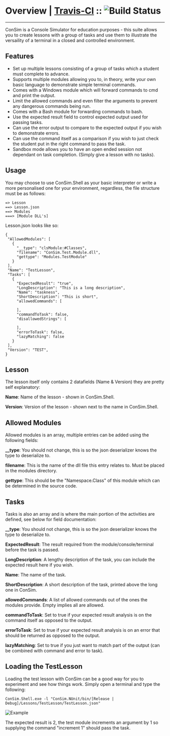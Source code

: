 # Overview | [Travis-CI](https://travis-ci.org/hazardfn/ConSim) :: ![Build Status](https://travis-ci.org/hazardfn/ConSim.svg)
--------
ConSim is a Console Simulator for education purposes - this suite allows you to create lessons with a group of tasks and use them
to illustrate the versaility of a terminal in a closed and controlled environment.

Features
--------
 * Set up multiple lessons consisting of a group of tasks which a student must complete to advance.
 * Supports multiple modules allowing you to, in theory, write your own basic language to demonstrate simple terminal commands.
 * Comes with a Windows module which will forward commands to cmd and print the output.
 * Limit the allowed commands and even filter the arguments to prevent any dangerous commands being run.
 * Comes with a Bash module for forwarding commands to bash.
 * Use the expected result field to control expected output used for passing tasks.
 * Can use the error output to compare to the expected output if you wish to demonstrate errors.
 * Can use the command itself as a comparison if you wish to just check the student put in the right command to pass the task.
 * Sandbox mode allows you to have an open ended session not dependant on task completion. (Simply give a lesson with no tasks).

Usage
--------
 You may choose to use ConSim.Shell as your basic interpreter or write a more personalised one for your environment,  regardless, the file structure must be as follows:

 ```
 => Lesson
 ==> Lesson.json
 ==> Modules
 ===> [Module DLL's]
 ```

 Lesson.json looks like so:

 ```
 {
  "AllowedModules": [
    {
      "__type": "clsModule:#Classes",
      "filename": "ConSim.Test.Module.dll",
      "gettype": "Modules.TestModule"
    }
  ],
  "Name": "TestLesson",
  "Tasks": [
    {
      "ExpectedResult": "true",
      "LongDescription": "This is a long description",
      "Name": "taskness",
      "ShortDescription": "This is short",
      "allowedCommands": [
    
      ],
      "commandToTask": false,
      "disallowedStrings": [
    
      ],
      "errorToTask": false,
      "lazyMatching": false
    }
  ],
  "Version": "TEST",
}
 ```

 Lesson
---------
 The lesson itself only contains 2 datafields (Name & Version) they are pretty self explanatory:

 **Name**: Name of the lesson - shown in ConSim.Shell.
 
 **Version**: Version of the lesson - shown next to the name in ConSim.Shell.


 Allowed Modules
----------
 Allowed modules is an array, multiple entries can be added using the following fields:

 **__type**: You should not change, this is so the json deserializer knows the type to deserialize to.
 
 **filename**: This is the name of the dll file this entry relates to. Must be placed in the modules directory.
 
 **gettype**: This should be the "Namespace.Class" of this module which can be determined in the source code.


 Tasks
----------
 Tasks is also an array and is where the main portion of the activities are defined, see below for field documentation:

 **__type**: You should not change, this is so the json deserializer knows the type to deserialize to.
 
 **ExpectedResult**: The result required from the module/console/terminal before the task is passed.
 
 **LongDescription**: A lengthy description of the task, you can include the expected result here if you wish.
 
 **Name**: The name of the task.
 
 **ShortDescription**: A short description of the task, printed above the long one in ConSim.
 
 **allowedCommands**: A list of allowed commands out of the ones the modules provide. Empty implies all are allowed.
 
 **commandToTask**: Set to true if your expected result analysis is on the command itself as opposed to the output.
 
 **errorToTask**: Set to true if your expected result analysis is on an error that should be returned as opposed to the output.
 
 **lazyMatching**: Set to true if you just want to match part of the output (can be combined with command and error to task).

Loading the TestLesson
--------
 Loading the test lesson with ConSim can be a good way for you to experiment and see how things work. Simply open a  terminal and type the following:

 ```
 ConSim.Shell.exe -l "ConSim.NUnit/bin/[Release | Debug]/Lessons/TestLesson/TestLesson.json"
 ```
 ![Example](http://imageshack.com/a/img673/3586/A1RBZ2.png)

 The expected result is 2, the test module increments an argument by 1 so supplying the command "increment 1" should  pass the task.
